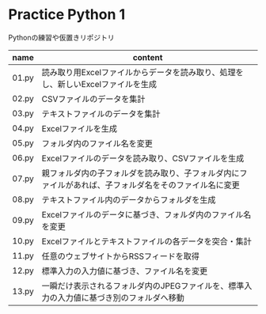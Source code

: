 # Practice Python 1

Pythonの練習や仮置きリポジトリ

|name|content|
|----|-------|
|01.py|読み取り用Excelファイルからデータを読み取り、処理をし、新しいExcelファイルを生成|
|02.py|CSVファイルのデータを集計|
|03.py|テキストファイルのデータを集計|
|04.py|Excelファイルを生成|
|05.py|フォルダ内のファイル名を変更|
|06.py|Excelファイルのデータを読み取り、CSVファイルを生成|
|07.py|親フォルダ内の子フォルダを読み取り、子フォルダ内にファイルがあれば、子フォルダ名をそのファイル名に変更|
|08.py|テキストファイル内のデータからフォルダを生成|
|09.py|Excelファイルのデータに基づき、フォルダ内のファイル名を変更|
|10.py|Excelファイルとテキストファイルの各データを突合・集計|
|11.py|任意のウェブサイトからRSSフィードを取得|
|12.py|標準入力の入力値に基づき、ファイル名を変更|
|13.py|一瞬だけ表示されるフォルダ内のJPEGファイルを、標準入力の入力値に基づき別のフォルダへ移動|
